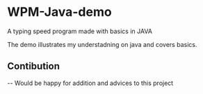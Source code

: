 # WPM-Java-demo
A typing speed program made with basics in JAVA

The demo illustrates my understadning on java and covers basics.

## Contibution 
--
Would be happy for addition and advices to this project 
